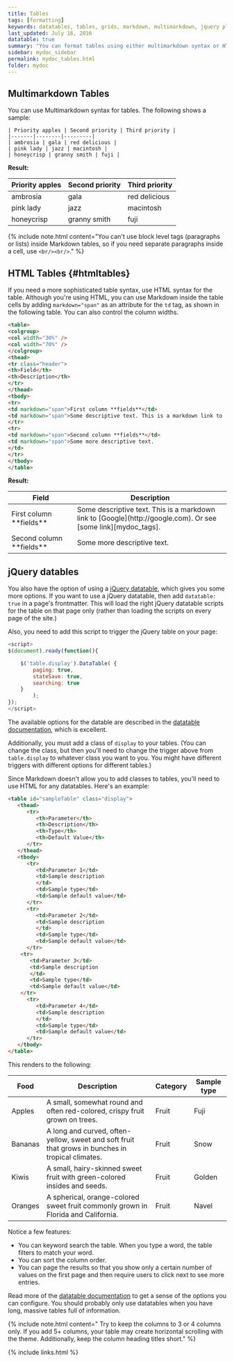```yaml
---
title: Tables
tags: [formatting]
keywords: datatables, tables, grids, markdown, multimarkdown, jquery plugins
last_updated: July 16, 2016
datatable: true
summary: "You can format tables using either multimarkdown syntax or HTML. You can also use jQuery datatables (a plugin) if you need more robust tables."
sidebar: mydoc_sidebar
permalink: mydoc_tables.html
folder: mydoc
---
```


## Multimarkdown Tables

You can use Multimarkdown syntax for tables. The following shows a sample:

```
| Priority apples | Second priority | Third priority |
|-------|--------|---------|
| ambrosia | gala | red delicious |
| pink lady | jazz | macintosh |
| honeycrisp | granny smith | fuji |
```

**Result:**

| Priority apples | Second priority | Third priority |
|-------|--------|---------|
| ambrosia | gala | red delicious |
| pink lady | jazz | macintosh |
| honeycrisp | granny smith | fuji |

{% include note.html content="You can't use block level tags (paragraphs or lists) inside Markdown tables, so if you need separate paragraphs inside a cell, use `<br/><br/>`." %}

## HTML Tables {#htmltables}

If you need a more sophisticated table syntax, use HTML syntax for the table. Although you're using HTML, you can use Markdown inside the table cells by adding `markdown="span"` as an attribute for the `td` tag, as shown in the following table. You can also control the column widths.

```html
<table>
<colgroup>
<col width="30%" />
<col width="70%" />
</colgroup>
<thead>
<tr class="header">
<th>Field</th>
<th>Description</th>
</tr>
</thead>
<tbody>
<tr>
<td markdown="span">First column **fields**</td>
<td markdown="span">Some descriptive text. This is a markdown link to [Google](http://google.com). Or see [some link][mydoc_tags].</td>
</tr>
<tr>
<td markdown="span">Second column **fields**</td>
<td markdown="span">Some more descriptive text.
</td>
</tr>
</tbody>
</table>
```

**Result:**
<table>
<colgroup>
<col width="30%" />
<col width="70%" />
</colgroup>
<thead>
<tr class="header">
<th>Field</th>
<th>Description</th>
</tr>
</thead>
<tbody>
<tr>
<td markdown="span">First column **fields**</td>
<td markdown="span">Some descriptive text. This is a markdown link to [Google](http://google.com). Or see [some link][mydoc_tags].</td>
</tr>
<tr>
<td markdown="span">Second column **fields**</td>
<td markdown="span">Some more descriptive text. 
</td>
</tr>
</tbody>
</table>

## jQuery datables

You also have the option of using a [jQuery datatable](https://www.datatables.net/), which gives you some more options. If you want to use a jQuery datatable, then add `datatable: true` in a page's frontmatter. This will load the right jQuery datatable scripts for the table on that page only (rather than loading the scripts on every page of the site.)

Also, you need to add this script to trigger the jQuery table on your page:

```js
<script>
$(document).ready(function(){

    $('table.display').DataTable( {
        paging: true,
        stateSave: true,
        searching: true
    }
        );
});
</script>
```

The available options for the datable are described in the [datatable documentation](https://www.datatables.net/manual/options), which is excellent.

Additionally, you must add a class of `display` to your tables. (You can change the class, but then you'll need to change the trigger above from `table.display` to whatever class you want to you. You might have different triggers with different options for different tables.)

Since Markdown doesn't allow you to add classes to tables, you'll need to use HTML for any datatables. Here's an example:

```html
<table id="sampleTable" class="display">
   <thead>
      <tr>
         <th>Parameter</th>
         <th>Description</th>
         <th>Type</th>
         <th>Default Value</th>
      </tr>
   </thead>
   <tbody>
      <tr>
         <td>Parameter 1</td>
         <td>Sample description
         </td>
         <td>Sample type</td>
         <td>Sample default value</td>
      </tr>
      <tr>
         <td>Parameter 2</td>
         <td>Sample description
         </td>
         <td>Sample type</td>
         <td>Sample default value</td>
      </tr>
    <tr>
       <td>Parameter 3</td>
       <td>Sample description
       </td>
       <td>Sample type</td>
       <td>Sample default value</td>
    </tr>
      <tr>
         <td>Parameter 4</td>
         <td>Sample description
         </td>
         <td>Sample type</td>
         <td>Sample default value</td>
      </tr>
   </tbody>
</table>
```

This renders to the following:

<table id="sampleTable" class="display">
   <thead>
      <tr>
         <th>Food</th>
         <th>Description</th>
         <th>Category</th>
         <th>Sample type</th>
      </tr>
   </thead>
   <tbody>
      <tr>
         <td>Apples</td>
         <td>A small, somewhat round and often red-colored, crispy fruit grown on trees.
         </td>
         <td>Fruit</td>
         <td>Fuji</td>
      </tr>
      <tr>
         <td>Bananas</td>
         <td>A long and curved, often-yellow, sweet and soft fruit that grows in bunches in tropical climates.
         </td>
         <td>Fruit</td>
         <td>Snow</td>
      </tr>
      <tr>
         <td>Kiwis</td>
         <td>A small, hairy-skinned sweet fruit with green-colored insides and seeds.
         </td>
         <td>Fruit</td>
         <td>Golden</td>
      </tr>
        <tr>
           <td>Oranges</td>
           <td>A spherical, orange-colored sweet fruit commonly grown in Florida and California.
           </td>
           <td>Fruit</td>
           <td>Navel</td>
        </tr>
   </tbody>
</table>

Notice a few features:

* You can keyword search the table. When you type a word, the table filters to match your word.
* You can sort the column order.
* You can page the results so that you show only a certain number of values on the first page and then require users to click next to see more entries.

Read more of the [datatable documentation](https://www.datatables.net/manual/options) to get a sense of the options you can configure. You should probably only use datatables when you have long, massive tables full of information.

{% include note.html content=" Try to keep the columns to 3 or 4 columns only. If you add 5+ columns, your table may create horizontal scrolling with the theme. Additionally, keep the column heading titles short." %}

{% include links.html %}
